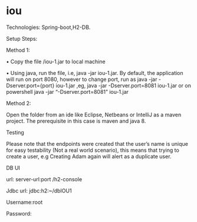 # iou

Technologies: Spring-boot,H2-DB.


Setup Steps:


Method 1:

•	Copy the file  /iou-1.jar to local machine

•	Using java, run the file, i.e, java -jar iou-1.jar. By default, the application will run on port 8080,
however to change port, run as java -jar -Dserver.port={port} iou-1.jar ,eg, java -jar -Dserver.port=8081 iou-1.jar or on powershell 
java -jar “-Dserver.port=8081” iou-1.jar


Method 2:

Open the folder from an ide like Eclipse, Netbeans or IntelliJ as a maven project. The prerequisite in this case is maven and java 8.

Testing

Please note that the endpoints were created that the user’s name is unique for easy testability (Not a real world scenario),
this means that trying to create a user, e.g Creating Adam again will alert as a duplicate user.




DB UI


url: server-url:port /h2-console

Jdbc url: jdbc:h2:~/dbIOU1

Username:root

Password:


